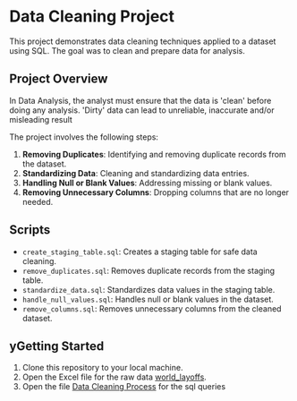 # Data Cleaning Project

This project demonstrates data cleaning techniques applied to a dataset using SQL. The goal was to clean and prepare data for analysis.

## Project Overview
In Data Analysis, the analyst must ensure that the data is 'clean' before doing any analysis. 'Dirty' data can lead to unreliable, inaccurate and/or misleading result

The project involves the following steps:
1. **Removing Duplicates**: Identifying and removing duplicate records from the dataset.
2. **Standardizing Data**: Cleaning and standardizing data entries.
3. **Handling Null or Blank Values**: Addressing missing or blank values.
4. **Removing Unnecessary Columns**: Dropping columns that are no longer needed.

## Scripts

- `create_staging_table.sql`: Creates a staging table for safe data cleaning.
- `remove_duplicates.sql`: Removes duplicate records from the staging table.
- `standardize_data.sql`: Standardizes data values in the staging table.
- `handle_null_values.sql`: Handles null or blank values in the dataset.
- `remove_columns.sql`: Removes unnecessary columns from the cleaned dataset.

## yGetting Started
1. Clone this repository to your local machine.
2. Open the Excel file for the raw data [world_layoffs](https://github.com/Sakshi-Rani-21/HR-Analytics-Dashboard-Excel/blob/0fe73d91700f8b5ee5bc39d2d1395d55839cab75/hr%20analytics%20dashboard.xlsx).
3. Open the file [Data Cleaning Process](https://github.com/Sakshi-Rani-21/Data-Cleaning-in-PostgreSQL/blob/main/data%20cleaning.sql) for the sql queries





